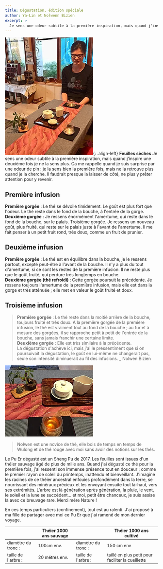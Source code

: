 ```yaml
---
title: Dégustation, édition spéciale
author: Ya-Lin et Nolwenn Bizien
excerpt: >
  Je sens une odeur subtile à la première inspiration, mais quand j'inspire une deuxième fois je ne la sens plus. Ça me rappelle quand je suis surprise par une odeur de pin : je la sens bien la première fois, mais ne la retrouve plus quand je la cherche. I...
---
```


![Nolwenn](/images/2020-03-27-nolwen.jpg){: .align-left}
**Feuilles sèches**
Je sens une odeur subtile à la première inspiration, mais quand j'inspire une deuxième fois je ne la sens plus. Ça me rappelle quand je suis surprise par une odeur de pin : je la sens bien la première fois, mais ne la retrouve plus quand je la cherche. Il faudrait presque la laisser de côté, ne plus y prêter attention pour y revenir.

## Première infusion

**Première gorgée** : Le thé se dévoile timidement. Le goût est plus fort que l'odeur. Le thé reste dans le fond de la bouche, à l'entrée de la gorge.  
**Deuxième gorgée** : Je ressens énormément l'amertume, qui reste dans le fond de la bouche, sur le palais.
Troisième gorgée. Je ressens un nouveau goût, plus fruité, qui reste sur le palais juste à l'avant de l'amertume. Il me fait penser à un petit fruit rond, très doux, comme un fruit de prunier.

## Deuxième infusion

**Première gorgée** : Le thé est en équilibre dans la bouche, je le ressens partout, excepté peut-être à l'avant de la bouche. Il n'y a plus du tout d'amertume, si ce sont les restes de la première infusion. Il ne reste plus que le goût fruité, qui perdure très longtemps en bouche.  
**Deuxième gorgée (thé refroidi)** : Cette gorgée poursuit la précédente. Je ressens toujours l'amertume de la première infusion, mais elle est dans la gorge et très atténuée ; elle met en valeur le goût fruité et doux.

## Troisième infusion

> **Première gorgée** : Le thé reste dans la moitié arrière de la bouche, toujours fruité et très doux. A la première gorgée de la première infusion, le thé est vraiment tout au fond de la bouche ; au fur et à mesure des gorgées, il se rapproche petit à petit de l'entrée de la bouche, sans jamais franchir une certaine limite.  
> **Deuxième gorgée** : Elle est très similaire à la précédente.  
> La dégustation s'achève ici, mais j'ai le pressentiment que si on poursuivait la dégustation, le goût en lui-même ne changerait pas, seule son intensité diminuerait au fil des infusions.
> _ Nolwen Bizien

![Gaiwan](/images/2020-03-27-gaiwan.jpg)

> Nolwen est une novice de thé, elle bois de temps en temps de Wulong et de thé rouge avec moi sans avoir des notions sur les thés.  

Le Pu Er dégusté est un Sheng Pu de 2017. Les feuilles sont issues d'un théier sauvage âgé de plus de mille ans. Quand j'ai dégusté ce thé pour la première fois, j'ai ressenti son immense présence tout en douceur ; comme le premier rayon de soleil du printemps, inattendu et bienveillant. J'imagine les racines de ce théier ancestral enfouies profondément dans la terre, se nourrissant des minéraux précieux et les envoyant ensuite tout là-haut, vers ses extrémités. L'arbre est là génération après génération, la pluie, le vent, le soleil et la lune se succèdent... et moi, petit être chanceux, je suis assise là avec ce breuvage rare. Merci mère Nature !

En ces temps particuliers (confinement), tout est au ralenti. J'ai proposé à ma fille de partager avec moi ce Pu Er que j'ai ramené de mon dernier voyage.                            

| | Théier 1000 ans sauvage | | Théier 1000 ans cultivé |
| --- | --- | --- | --- |
| diamètre du tronc : | 100cm env. | diamètre du tronc : | 150 cm env |
| taille de l'arbre : | 20 métres env. | taille de l'arbre : | taillé en plus petit pour faciliter la cueillette |
